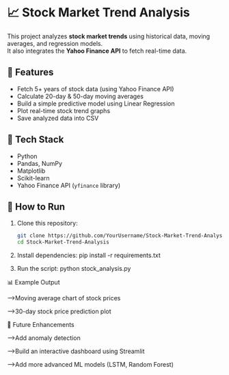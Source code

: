 # 📈 Stock Market Trend Analysis

This project analyzes **stock market trends** using historical data, moving averages, and regression models.  
It also integrates the **Yahoo Finance API** to fetch real-time data.

## 🔹 Features
- Fetch 5+ years of stock data (using Yahoo Finance API)
- Calculate 20-day & 50-day moving averages
- Build a simple predictive model using Linear Regression
- Plot real-time stock trend graphs
- Save analyzed data into CSV

## 🔧 Tech Stack
- Python
- Pandas, NumPy
- Matplotlib
- Scikit-learn
- Yahoo Finance API (`yfinance` library)

## 🚀 How to Run
1. Clone this repository:
   ```bash
   git clone https://github.com/YourUsername/Stock-Market-Trend-Analysis.git
   cd Stock-Market-Trend-Analysis

2. Install dependencies:
  pip install -r requirements.txt

3. Run the script:
   python stock_analysis.py


📊 Example Output

-->Moving average chart of stock prices

-->30-day stock price prediction plot

📌 Future Enhancements

-->Add anomaly detection

-->Build an interactive dashboard using Streamlit

-->Add more advanced ML models (LSTM, Random Forest)
